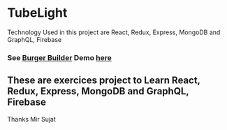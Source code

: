 # TubeLight
Technology Used in this project are React, Redux, Express, MongoDB and GraphQL, Firebase 

### See [Burger Builder]() Demo [here](https://build-burger-c3801.firebaseapp.com/)

## These are  exercices project to Learn React, Redux, Express, MongoDB and GraphQL, Firebase 
Thanks Mir Sujat
